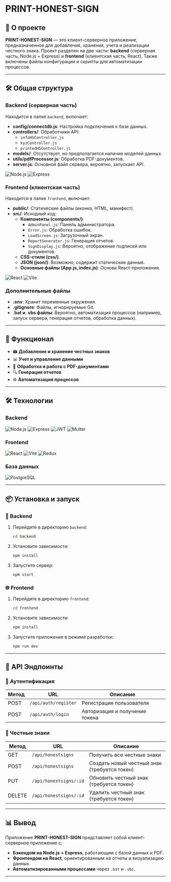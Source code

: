 # PRINT-HONEST-SIGN

## 📝 О проекте
**PRINT-HONEST-SIGN** — это клиент-серверное приложение, предназначенное для добавления, хранения, учета и реализации честного знака. Проект разделен на две части: **backend** (серверная часть, Node.js + Express) и **frontend** (клиентская часть, React). Также включены файлы конфигурации и скрипты для автоматизации процессов.

---

## 🛠️ Общая структура

### Backend (серверная часть)
Находится в папке `backend`, включает:
- **config/connectdb.js**: Настройка подключения к базе данных.
- **controllers/**: Обработчики API:
  - `infoHSController.js`
  - `kyzController.js`
  - `printedHSController.js`
- **models/**: Отсутствует, но предполагается наличие моделей данных.
- **utils/pdfProcessor.js**: Обработка PDF-документов.
- **server.js**: Основной файл сервера, вероятно, запускает API.
  
![Node.js](https://img.shields.io/badge/Node.js-16-green?logo=node.js)
![Express](https://img.shields.io/badge/Express-4.17-blue?logo=express)

### Frontend (клиентская часть)
Находится в папке `frontend`, включает:
- **public/**: Статические файлы (иконка, HTML, манифест).
- **src/**: Исходный код:
  - **Компоненты (components/)**:
    - `AdminPanel.js`: Панель администратора.
    - `Error.js`: Обработка ошибок.
    - `LoadScreen.js`: Загрузочный экран.
    - `ReportGenerator.js`: Генерация отчетов.
    - `SignDisplay.js`: Вероятно, отображение подписей или документов.
  - **CSS-стили (css/)**.
  - **JSON (json/)**: Возможно, содержит статические данные.
  - **Основные файлы (App.js, index.js)**: Основа React-приложения.
  
![React](https://img.shields.io/badge/React-18-blue?logo=react)
![Vite](https://img.shields.io/badge/Vite-2.9-purple?logo=vite)

### Дополнительные файлы
- **.env**: Хранит переменные окружения.
- **.gitignore**: Файлы, игнорируемые Git.
- **.bat и .vbs файлы**: Вероятно, автоматизация процессов (например, запуск сервера, генерация отчетов, обработка данных).

---

## 🚀 Функционал

- 🖨 **Добавление и хранение честных знаков**
- 📊 **Учет и управление данными**
- 📄 **Обработка и работа с PDF-документами**
- 🔍 **Генерация отчетов**
- ⚙️ **Автоматизация процессов**

---

## 🛠️ Технологии

### Backend
![Node.js](https://img.shields.io/badge/Node.js-16-green?logo=node.js)
![Express](https://img.shields.io/badge/Express-4.17-blue?logo=express)
![JWT](https://img.shields.io/badge/JWT-Auth-orange?logo=jsonwebtokens)
![Multer](https://img.shields.io/badge/Multer-File_Upload-purple?logo=multer)

### Frontend
![React](https://img.shields.io/badge/React-18-blue?logo=react)
![Vite](https://img.shields.io/badge/Vite-2.9-purple?logo=vite)
![Redux](https://img.shields.io/badge/Redux-Toolkit-yellow?logo=redux)

### База данных
![PostgreSQL](https://img.shields.io/badge/PostgreSQL-DB-brightgreen?logo=postgresql)

---

## 📦 Установка и запуск

### 🔧 Backend

1. Перейдите в директорию `backend`:
    ```sh
    cd backend
    ```
2. Установите зависимости:
    ```sh
    npm install
    ```
3. Запустите сервер:
    ```sh
    npm start
    ```

### 🌐 Frontend

1. Перейдите в директорию `frontend`:
    ```sh
    cd frontend
    ```
2. Установите зависимости:
    ```sh
    npm install
    ```
3. Запустите приложение в режиме разработки:
    ```sh
    npm run dev
    ```

---

## 📌 API Эндпоинты

### 📍 Аутентификация

| Метод | URL                  | Описание                       |
| ----- | -------------------- | ------------------------------ |
| POST  | `/api/auth/register` | Регистрация пользователя       |
| POST  | `/api/auth/login`    | Авторизация и получение токена |

### 📍 Честные знаки

| Метод  | URL              | Описание                             |
| ------ | ---------------- | ------------------------------------ |
| GET    | `/api/honestsigns`     | Получить все честные знаки                   |
| POST   | `/api/honestsigns`     | Создать новый честный знак (требуется токен) |
| PUT    | `/api/honestsigns/:id` | Обновить честный знак (требуется токен)      |
| DELETE | `/api/honestsigns/:id` | Удалить честный знак (требуется токен)       |

---

## 📊 Вывод
Приложение **PRINT-HONEST-SIGN** представляет собой клиент-серверное приложение с:
- **Бэкендом на Node.js + Express**, работающим с базой данных и PDF.
- **Фронтендом на React**, ориентированным на отчеты и визуализацию данных.
- **Автоматизированными процессами** через `.bat` и `.vbs`.

---
